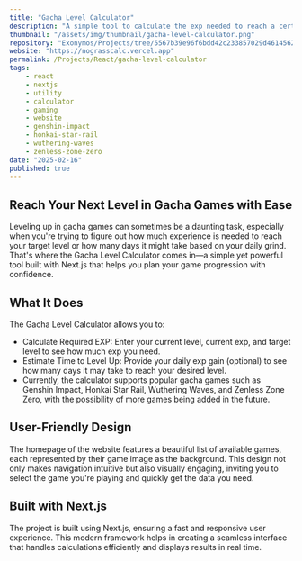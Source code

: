 ```yaml
---
title: "Gacha Level Calculator"
description: "A simple tool to calculate the exp needed to reach a certain level in a gacha game and the days it may take to reach that level."
thumbnail: "/assets/img/thumbnail/gacha-level-calculator.png"
repository: "Exonymos/Projects/tree/5567b39e96f6bdd42c233857029d461456219bf2/Gacha-Level-Calculator"
website: "https://nograsscalc.vercel.app"
permalink: /Projects/React/gacha-level-calculator
tags:
    - react
    - nextjs
    - utility
    - calculator
    - gaming
    - website
    - genshin-impact
    - honkai-star-rail
    - wuthering-waves
    - zenless-zone-zero
date: "2025-02-16"
published: true
---
```


## Reach Your Next Level in Gacha Games with Ease

Leveling up in gacha games can sometimes be a daunting task, especially when you're trying to figure out how much experience is needed to reach your target level or how many days it might take based on your daily grind. That's where the Gacha Level Calculator comes in—a simple yet powerful tool built with Next.js that helps you plan your game progression with confidence.

## What It Does

The Gacha Level Calculator allows you to:

- Calculate Required EXP: Enter your current level, current exp, and target level to see how much exp you need.
- Estimate Time to Level Up: Provide your daily exp gain (optional) to see how many days it may take to reach your desired level.
- Currently, the calculator supports popular gacha games such as Genshin Impact, Honkai Star Rail, Wuthering Waves, and Zenless Zone Zero, with the possibility of more games being added in the future.

## User-Friendly Design

The homepage of the website features a beautiful list of available games, each represented by their game image as the background. This design not only makes navigation intuitive but also visually engaging, inviting you to select the game you're playing and quickly get the data you need.

## Built with Next.js

The project is built using Next.js, ensuring a fast and responsive user experience. This modern framework helps in creating a seamless interface that handles calculations efficiently and displays results in real time.